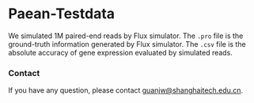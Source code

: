 # Paean-Testdata
 We simulated 1M paired-end reads by Flux simulator. The `.pro` file is the ground-truth information generated by Flux simulator. The `.csv` file is the absolute accuracy of gene expression evaluated by simulated reads.

### Contact
If you have any question, please contact <guanjw@shanghaitech.edu.cn>.